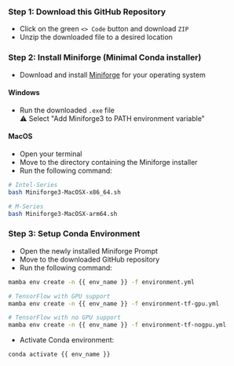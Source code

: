 ### Step 1: Download this GitHub Repository 
- Click on the green `<> Code` button and download `ZIP` 
- Unzip the downloaded file to a desired location

### Step 2: Install Miniforge (Minimal Conda installer)
- Download and install [Miniforge](https://github.com/conda-forge/miniforge) for your operating system   

#### Windows
- Run the downloaded `.exe` file  
⚠️ Select "Add Miniforge3 to PATH environment variable" 

#### MacOS
- Open your terminal
- Move to the directory containing the Miniforge installer
- Run the following command:  

```bash
# Intel-Series
bash Miniforge3-MacOSX-x86_64.sh
```  
```bash
# M-Series
bash Miniforge3-MacOSX-arm64.sh
```  

### Step 3: Setup Conda Environment
- Open the newly installed Miniforge Prompt
- Move to the downloaded GitHub repository
- Run the following command: 

```bash
mamba env create -n {{ env_name }} -f environment.yml
```  

```bash
# TensorFlow with GPU support
mamba env create -n {{ env_name }} -f environment-tf-gpu.yml
```  
```bash
# TensorFlow with no GPU support 
mamba env create -n {{ env_name }} -f environment-tf-nogpu.yml
```  

- Activate Conda environment:  
```bash
conda activate {{ env_name }}
```